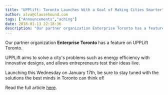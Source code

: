 ```yaml
---
title: "UPPlift: Toronto Launches With a Goal of Making Cities Smarter"
author: alva@clausehound.com
tags: ["Announcements","aching"]
date: 2018-01-13 22:18:36
description: "Our partner organization Enterprise Toronto has a feature on UPPLift Toronto."
---
```




Our partner organization **Enterprise Toronto** has a feature on UPPLift Toronto.

UPPLift aims to solve a city's problems such as energy efficiency with innovative designs, and allows entrepreneurs test their ideas live.

Launching this Wednesday on January 17th, be sure to stay tuned with the solutions the best minds in Toronto can think of!

Read the full article [here](https://startupheretoronto.com/sectors/technology/upplift-toronto-launches-goal-making-cities-smarter/).
